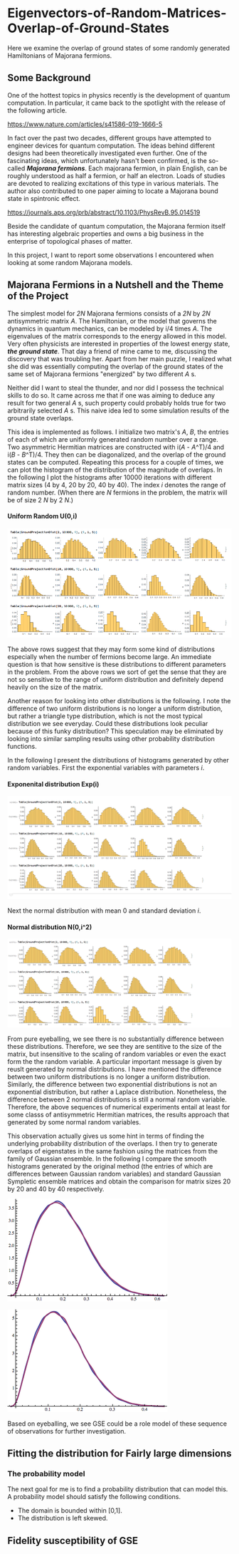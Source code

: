 # Eigenvectors-of-Random-Matrices-Overlap-of-Ground-States
Here we examine the overlap of ground states of some randomly generated Hamiltonians of Majorana fermions.
## Some Background
One of the hottest topics in physics recently is the development of quantum computation. In particular, it came back to the spotlight with the release of the following article.

<https://www.nature.com/articles/s41586-019-1666-5>

In fact over the past two decades, different groups have attempted to engineer devices for quantum computation. The ideas behind different designs had been theoretically investigated even further. One of the fascinating ideas, which unfortunately hasn't been confirmed, is the so-called ___Majorana fermions___. Each majorana fermion, in plain English, can be roughly understood as half a fermion, or half an electron. Loads of studies are devoted to realizing excitations of this type in various materials. The author also contributed to one paper aiming to locate a Majorana bound state in spintronic effect.

<https://journals.aps.org/prb/abstract/10.1103/PhysRevB.95.014519>

Beside the candidate of quantum computation, the Majorana fermion itself has interesting algebraic properties and owns a big business in the enterprise of topological phases of matter. 

In this project, I want to report some observations I encountered when looking at some random Majorana models.
## Majorana Fermions in a Nutshell and the Theme of the Project 
The simplest model for _2N_ Majorana fermions consists of a _2N_ by _2N_ antisymmetric matrix _A_. The Hamiltonian, or the model that governs the dynamics in quantum mechanics, can be modeled by i/4 times _A_. The eigenvalues of the matrix corresponds to the energy allowed in this model. Very often physicists are interested in properties of the lowest energy state, ___the ground state___. 
That day a friend of mine came to me, discussing the discovery that was troubling her. Apart from her main puzzle, I realized what she did was essentially computing the overlap of the ground states of the same set of Majorana fermions "energized" by two different _A_ s. 

Neither did I want to steal the thunder, and nor did I possess the technical skills to do so. It came across me that if one was aiming to deduce any result for two general _A_ s, such property could probably holds true for two arbitrarily selected _A_ s. This naive idea led to some simulation results of the ground state overlaps. 

This idea is implemented as follows. I initialize two matrix's _A_, _B_, the entries of each of which are uniformly generated random number over a range. Two asymmetric Hermitian matrices are constructed with i(_A_ - _A_^T)/4 and i(_B_ - _B_^T)/4. They then can be diagonalized, and the overlap of the ground states can be computed. Repeating this process for a couple of times, we can plot the histogram of the distribution of the magnitude of overlaps. In the following I plot the histograms after 10000 iterations with different matrix sizes (4 by 4, 20 by 20, 40 by 40). The index _i_ denotes the range of random number. (When there are _N_ fermions in the problem, the matrix will be of size 2 _N_ by 2 _N_.)

#### Uniform Random U(0,i)
![The distributions of overlaps](https://github.com/whhsiao/Eigenvectors-of-Random-Matrices-Overlap-of-Ground-States/blob/master/distributions.png)

The above rows suggest that they may form some kind of distributions especially when the number of fermions become large. An immediate question is that how sensitive is these distributions to different parameters in the problem. From the above rows we sort of get the sense that they are not so sensitive to the range of uniform distribution and definitely depend heavily on the size of the matrix.

Another reason for looking into other distributions is the following. I note the difference of two uniform distributions is no longer a uniform distribution, but rather a triangle type distribution, which is not the most typical distribution we see everyday. Could these distributions look peculiar because of this funky distribution? This speculation may be eliminated by looking into similar sampling results using other probability distribution functions.

In the following I present the distributions of histograms generated by other random variables. First the exponential variables with parameters _i_.

#### Exponenital distribution Exp(i)
![The distributions of overlaps of Exponential r.v.](https://github.com/whhsiao/Eigenvectors-of-Random-Matrices-Overlap-of-Ground-States/blob/master/distributionHistogramExponential.png)

Next the normal distribution with mean 0 and standard deviation _i_.
#### Normal distribution N(0,i^2)
![The distributions of overlaps of Gaussian r.v.](https://github.com/whhsiao/Eigenvectors-of-Random-Matrices-Overlap-of-Ground-States/blob/master/distributionHistogramGaussian.png)

From pure eyeballing, we see there is no substantially difference between these distributions. Therefore, we see they are sentitive to the size of the matrix, but insensitive to the scaling of random variables or even the exact form the the random variable. A particular important message is given by reuslt generated by normal distributions. I have mentioned the difference between two uniform distributions is no longer a uniform distribution. Similarly, the difference between two exponential distributions is not an exponential distribution, but rather a Laplace distribution. Nonetheless, the difference between 2 normal distributions is still a normal random variable. Therefore, the above sequences of numerical experiments entail at least for some classs of antisymmetric Hermitian matrices, the results approach that generated by some normal random variables.

This observation actually gives us some hint in terms of finding the underlying probability distribution of the overlaps. I then try to generate overlaps of eigenstates in the same fashion using the matrices from the family of Gaussian ensemble. In the following I compare the smooth histograms generated by the original method (the entries of which are differences between Gaussian random variables) and standard Gaussian Sympletic ensemble matrices and obtain the comparison for matrix sizes 20 by 20 and 40 by 40 respectively.

![comparison with GSE size equal 20 by 20](https://github.com/whhsiao/Eigenvectors-of-Random-Matrices-Overlap-of-Ground-States/blob/master/comWithGSEN20.png)

![comparison with GSE size equal 40 by 40](https://github.com/whhsiao/Eigenvectors-of-Random-Matrices-Overlap-of-Ground-States/blob/master/compWithGSE.png)

Based on eyeballing, we see GSE could be a role model of these sequence of observations for further investigation.

## Fitting the distribution for Fairly large dimensions
### The probability model
The next goal for me is to find a probability distribution that can model this. A probability model should satisfy the following conditions.
* The domain is bounded within [0,1].
* The distribution is left skewed. 

## Fidelity susceptibility of GSE
